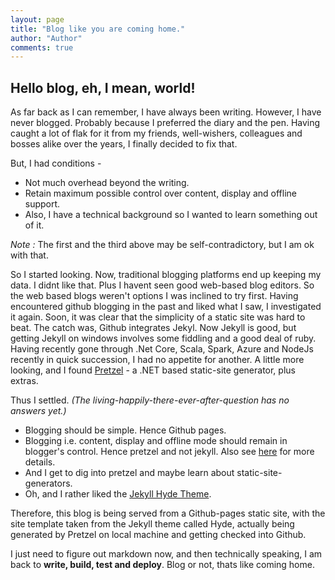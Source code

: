 ```yaml
--- 
layout: page
title: "Blog like you are coming home."
author: "Author"
comments: true
---
```


## Hello blog, eh, I mean, world!
As far back as I can remember, I have always been writing. However, I have never blogged. Probably because I preferred the diary and the pen. Having caught a lot of flak for it from my friends, well-wishers, colleagues and bosses alike over the years, I finally decided to fix that.

But, I had conditions -
- Not much overhead beyond the writing.
- Retain maximum possible control over content, display and offline support.
- Also, I have a technical background so I wanted to learn something out of it.

*Note :* The first and the third above may be self-contradictory, but I am ok with that.

So I started looking. Now, traditional blogging platforms end up keeping my data. I didnt like that. 
Plus I havent seen good web-based blog editors. So the web based blogs weren't options I was inclined to
try first. Having encountered github blogging in the past and liked what I saw, I investigated it again. 
Soon, it was clear that the simplicity of a static site was hard to beat. The catch was, Github integrates 
Jekyl. Now Jekyll is good, but getting Jekyll on windows involves some fiddling and a good deal of ruby. 
Having recently gone through .Net Core, Scala, Spark, Azure and NodeJs recently in quick succession, I had 
no appetite for another. A little more looking, and I found [Pretzel](https://Github.com/Code52/pretzel) - a .NET 
based static-site generator, plus extras.

Thus I settled. *(The living-happily-there-ever-after-question has no answers yet.)*
- Blogging should be simple. Hence Github pages.
- Blogging i.e. content, display and offline mode should remain in blogger's control. Hence pretzel and 
not jekyll. Also see [here](https://thomasfreudenberg.com/archive/2016/05/16/from-jekyll-to-pretzel/) for 
more details.
- And I get to dig into pretzel and maybe learn about static-site-generators.
- Oh, and I rather liked the [Jekyll Hyde Theme](https://github.com/poole/hyde).

Therefore, this blog is being served from a Github-pages static site, with the site template taken from 
the Jekyll theme called Hyde, actually being generated by Pretzel on local machine and getting checked 
into Github.

I just need to figure out markdown now, and then technically speaking, I am back to **write, build, 
test and deploy**. Blog or not, thats like coming home.
